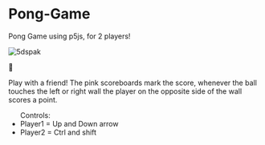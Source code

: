 # Pong-Game
Pong Game using p5js, for 2 players!

![5dspak](https://user-images.githubusercontent.com/79344040/122625796-44e0ba80-d07d-11eb-91ed-6eee5f5e0752.gif)

:round_pushpin: <p> Play with a friend! The pink scoreboards mark the score, whenever the ball touches the left or right wall the player on the opposite side of the wall scores a point. </p>
<ul> Controls: 
  <li>Player1 = Up and Down arrow </li>
  <li>Player2 = Ctrl and shift </li>
</ul>
